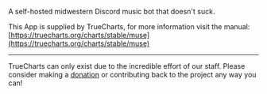 A self-hosted midwestern Discord music bot that doesn't suck.

This App is supplied by TrueCharts, for more information visit the manual: [https://truecharts.org/charts/stable/muse](https://truecharts.org/charts/stable/muse)

---

TrueCharts can only exist due to the incredible effort of our staff.
Please consider making a [donation](https://truecharts.org/sponsor) or contributing back to the project any way you can!
